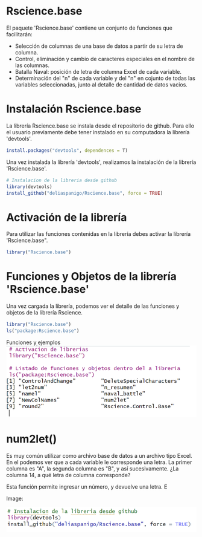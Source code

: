 # Rscience.base
El paquete 'Rscience.base' contiene un conjunto de funciones que facilitarán:
- Selección de columnas de una base de datos a partir de su letra de columna.
- Control, eliminación y cambio de caracteres especiales en el nombre de las columnas.
- Batalla Naval: posición de letra de columna Excel de cada variable.
- Determinación del "n" de cada variable y del "n" en cojunto de todas las variables seleccionadas, junto al detalle de cantidad de datos vacios.

# Instalación Rscience.base
La librería Rscience.base se instala desde el repositorio de github. Para ello el usuario previamente debe tener instalado en su computadora la librería 'devtools'.
```r
install.packages("devtools", dependences = T)
```
Una vez instalada la librería 'devtools', realizamos la instalación de la librería 'Rscience.base'.
```r
# Instalacion de la libreria desde github
library(devtools)
install_github("deliaspanigo/Rscience.base", force = TRUE)

```
# Activación de la librería
Para utilizar las funciones contenidas en la librería debes activar la librería 'Rscience.base".
```r
library("Rscience.base")
```

# Funciones y Objetos de la librería 'Rscience.base'
Una vez cargada la librería, podemos ver el detalle de las funciones y objetos de la librería Rscience.
```r
library("Rscience.base")
ls("package:Rscience.base")
```

Funciones y ejemplos
![](https://github.com/deliaspanigo/Rscience.base/blob/main/readme_files/img02.png)

# num2let()
Es muy común utilizar como archivo base de datos a un archivo tipo Excel. En el podemos ver que a cada variable le corresponde una letra.
La primer columna es "A", la segunda columna es "B", y así sucesivamente. ¿La columna 14, a qué letra de columna corresponde?


Esta función permite ingresar un número, y devuelve una letra. E


Image:

![](https://raw.githubusercontent.com/deliaspanigo/Rscience.base/main/readme_files/Ejemplo001.png)
